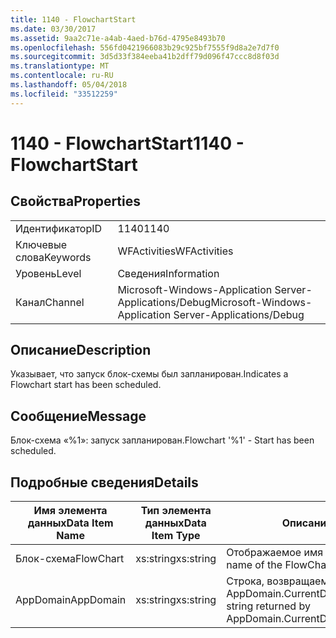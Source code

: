 ```yaml
---
title: 1140 - FlowchartStart
ms.date: 03/30/2017
ms.assetid: 9aa2c71e-a4ab-4aed-b76d-4795e8493b70
ms.openlocfilehash: 556fd0421966083b29c925bf7555f9d8a2e7d7f0
ms.sourcegitcommit: 3d5d33f384eeba41b2dff79d096f47ccc8d8f03d
ms.translationtype: MT
ms.contentlocale: ru-RU
ms.lasthandoff: 05/04/2018
ms.locfileid: "33512259"
---
```

# <a name="1140---flowchartstart"></a><span data-ttu-id="caedf-102">1140 - FlowchartStart</span><span class="sxs-lookup"><span data-stu-id="caedf-102">1140 - FlowchartStart</span></span>
## <a name="properties"></a><span data-ttu-id="caedf-103">Свойства</span><span class="sxs-lookup"><span data-stu-id="caedf-103">Properties</span></span>  
  
|||  
|-|-|  
|<span data-ttu-id="caedf-104">Идентификатор</span><span class="sxs-lookup"><span data-stu-id="caedf-104">ID</span></span>|<span data-ttu-id="caedf-105">1140</span><span class="sxs-lookup"><span data-stu-id="caedf-105">1140</span></span>|  
|<span data-ttu-id="caedf-106">Ключевые слова</span><span class="sxs-lookup"><span data-stu-id="caedf-106">Keywords</span></span>|<span data-ttu-id="caedf-107">WFActivities</span><span class="sxs-lookup"><span data-stu-id="caedf-107">WFActivities</span></span>|  
|<span data-ttu-id="caedf-108">Уровень</span><span class="sxs-lookup"><span data-stu-id="caedf-108">Level</span></span>|<span data-ttu-id="caedf-109">Сведения</span><span class="sxs-lookup"><span data-stu-id="caedf-109">Information</span></span>|  
|<span data-ttu-id="caedf-110">Канал</span><span class="sxs-lookup"><span data-stu-id="caedf-110">Channel</span></span>|<span data-ttu-id="caedf-111">Microsoft-Windows-Application Server-Applications/Debug</span><span class="sxs-lookup"><span data-stu-id="caedf-111">Microsoft-Windows-Application Server-Applications/Debug</span></span>|  
  
## <a name="description"></a><span data-ttu-id="caedf-112">Описание</span><span class="sxs-lookup"><span data-stu-id="caedf-112">Description</span></span>  
 <span data-ttu-id="caedf-113">Указывает, что запуск блок-схемы был запланирован.</span><span class="sxs-lookup"><span data-stu-id="caedf-113">Indicates a Flowchart start has been scheduled.</span></span>  
  
## <a name="message"></a><span data-ttu-id="caedf-114">Сообщение</span><span class="sxs-lookup"><span data-stu-id="caedf-114">Message</span></span>  
 <span data-ttu-id="caedf-115">Блок-схема «%1»: запуск запланирован.</span><span class="sxs-lookup"><span data-stu-id="caedf-115">Flowchart '%1' - Start has been scheduled.</span></span>  
  
## <a name="details"></a><span data-ttu-id="caedf-116">Подробные сведения</span><span class="sxs-lookup"><span data-stu-id="caedf-116">Details</span></span>  
  
|<span data-ttu-id="caedf-117">Имя элемента данных</span><span class="sxs-lookup"><span data-stu-id="caedf-117">Data Item Name</span></span>|<span data-ttu-id="caedf-118">Тип элемента данных</span><span class="sxs-lookup"><span data-stu-id="caedf-118">Data Item Type</span></span>|<span data-ttu-id="caedf-119">Описание</span><span class="sxs-lookup"><span data-stu-id="caedf-119">Description</span></span>|  
|--------------------|--------------------|-----------------|  
|<span data-ttu-id="caedf-120">Блок-схема</span><span class="sxs-lookup"><span data-stu-id="caedf-120">FlowChart</span></span>|<span data-ttu-id="caedf-121">xs:string</span><span class="sxs-lookup"><span data-stu-id="caedf-121">xs:string</span></span>|<span data-ttu-id="caedf-122">Отображаемое имя блок-схемы.</span><span class="sxs-lookup"><span data-stu-id="caedf-122">The display name of the FlowChart.</span></span>|  
|<span data-ttu-id="caedf-123">AppDomain</span><span class="sxs-lookup"><span data-stu-id="caedf-123">AppDomain</span></span>|<span data-ttu-id="caedf-124">xs:string</span><span class="sxs-lookup"><span data-stu-id="caedf-124">xs:string</span></span>|<span data-ttu-id="caedf-125">Строка, возвращаемая AppDomain.CurrentDomain.FriendlyName.</span><span class="sxs-lookup"><span data-stu-id="caedf-125">The string returned by AppDomain.CurrentDomain.FriendlyName.</span></span>|

